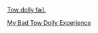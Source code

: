 [Tow dolly fail.](https://youtu.be/FXvSm9fjFe0)

[My Bad Tow Dolly Experience](https://youtu.be/GIZpteFjFL0)
